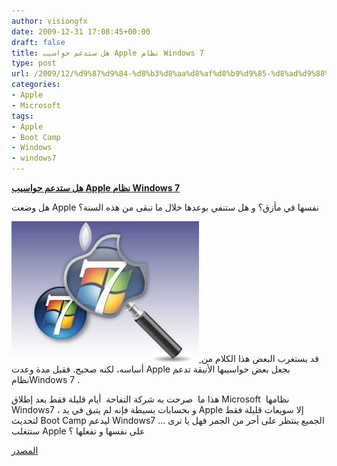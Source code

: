 ```yaml
---
author: visiongfx
date: 2009-12-31 17:08:45+00:00
draft: false
title: هل ستدعم حواسيب Apple نظام Windows 7
type: post
url: /2009/12/%d9%87%d9%84-%d8%b3%d8%aa%d8%af%d8%b9%d9%85-%d8%ad%d9%88%d8%a7%d8%b3%d9%8a%d8%a8-apple-%d9%86%d8%b8%d8%a7%d9%85-windows-7/
categories:
- Apple
- Microsoft
tags:
- Apple
- Boot Camp
- Windows
- windows7
---
```


[**هل ستدعم حواسيب Apple نظام Windows 7**](https://www.it-scoop.com/2009/12/%d9%87%d9%84-%d8%b3%d8%aa%d8%af%d8%b9%d9%85-%d8%ad%d9%88%d8%a7%d8%b3%d9%8a%d8%a8-apple-%d9%86%d8%b8%d8%a7%d9%85-windows-7/)


هل وضعت Apple نفسها في مأزق؟ و هل ستنفي بوعدها خلال ما تبقى من هذه السنة؟

[![](win7_apple-300x225.jpg)
](https://www.it-scoop.com/2009/12/%d9%87%d9%84-%d8%b3%d8%aa%d8%af%d8%b9%d9%85-%d8%ad%d9%88%d8%a7%d8%b3%d9%8a%d8%a8-apple-%d9%86%d8%b8%d8%a7%d9%85-windows-7/)
قد يستغرب البعض هذا الكلام من أساسه، لكنه صحيح. فقبل مدة وعدت Apple بجعل بعض حواسيبها الأنيقة تدعم نظامWindows 7 .

هذا ما  صرحت به شركة التفاحة  أيام قليلة فقط بعد إطلاق Microsoft  نظامها Windows7 ، و بحسابات بسيطة فإنه لم يتبق في يد Apple إلا سويعات قليلة فقط لتحديث Boot Camp  ليدعم  Windows7  ... الجميع ينتظر على أحر من الجمر  فهل يا ترى ستتغلب Apple على نفسها و تفعلها ؟

[المصدر](http://www.pcworld.com/article/185660/apple_misses_boot_camp_update_deadline.html)
